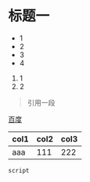 # 标题一

- 1
- 2
- 3
- 4

1. 1
2. 2

>引用一段

[百度](http://www.baidu.com)

|col1|col2|col3|
|---|---|---|
|aaa|111|222|
`script`
